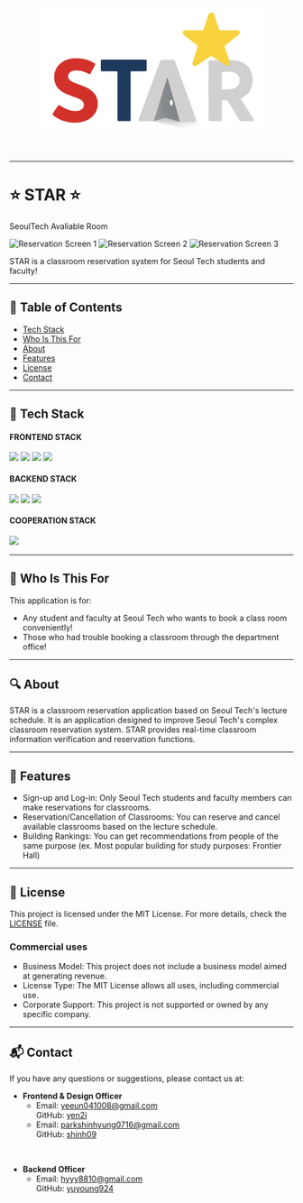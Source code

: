 <p align="center">
  <img src="front\src\assets\starlogo.png" alt="Logo" width="400">
</p>

<br>

---

# ⭐ STAR ⭐
SeoulTech Avaliable Room

<img alt="Reservation Screen 1" src="https://github.com/user-attachments/assets/0e618195-a67f-406c-9253-1e73c87f8623" width="250"> <img alt="Reservation Screen 2" src="https://github.com/user-attachments/assets/d325f6a8-56ee-4c15-9705-791c0739e6f0" width="250"> <img alt="Reservation Screen 3" src="https://github.com/user-attachments/assets/6fc2580f-db78-40af-a911-a6afcb821ab6" width="250">

STAR is a classroom reservation system for Seoul Tech students and faculty!

---

## 📖 Table of Contents
- [Tech Stack](#tech-stack)
- [Who Is This For](#who-is-this-for)
- [About](#about)
- [Features](#features)
- [License](#license)
- [Contact](#contact)

---

## 🔧 Tech Stack

#### FRONTEND STACK

<img src="https://img.shields.io/badge/html5-E34F26?style=for-the-badge&logo=html5&logoColor=white"> <img src="https://img.shields.io/badge/css-1572B6?style=for-the-badge&logo=css3&logoColor=white"> <img src="https://img.shields.io/badge/javascript-F7DF1E?style=for-the-badge&logo=javascript&logoColor=black"> <img src="https://img.shields.io/badge/react-61DAFB?style=for-the-badge&logo=react&logoColor=black"> 

#### BACKEND STACK
<img src="https://img.shields.io/badge/node.js-339933?style=for-the-badge&logo=Node.js&logoColor=white"> <img src="https://img.shields.io/badge/mongoDB-47A248?style=for-the-badge&logo=MongoDB&logoColor=white"> <img src="https://img.shields.io/badge/express-000000?style=for-the-badge&logo=express&logoColor=white">

#### COOPERATION STACK
<img src="https://img.shields.io/badge/github-181717?style=for-the-badge&logo=github&logoColor=white">

---

## 🎯 Who Is This For
This application is for:
- Any student and faculty at Seoul Tech who wants to book a class room conveniently!
- Those who had trouble booking a classroom through the department office!

---

## 🔍 About
STAR is a classroom reservation application based on Seoul Tech's lecture schedule.
It is an application designed to improve Seoul Tech's complex classroom reservation system.
STAR provides real-time classroom information verification and reservation functions.

---

## 🚀 Features
- Sign-up and Log-in: Only Seoul Tech students and faculty members can make reservations for classrooms.
- Reservation/Cancellation of Classrooms: You can reserve and cancel available classrooms based on the lecture schedule.
- Building Rankings: You can get recommendations from people of the same purpose (ex. Most popular building for study purposes: Frontier Hall)

---


## 📜 License
This project is licensed under the MIT License. 
For more details, check the [LICENSE](./LICENSE) file.

### Commercial uses
- Business Model: This project does not include a business model aimed at generating revenue.
- License Type: The MIT License allows all uses, including commercial use.
- Corporate Support: This project is not supported or owned by any specific company.


---

## 📬 Contact
If you have any questions or suggestions, please contact us at:
- **Frontend & Design Officer**  
  - Email: [yeeun041008@gmail.com](mailto:yeeun041008@gmail.com)  
    GitHub: [yen2i](https://github.com/yen2i)  
  - Email: [parkshinhyung0716@gmail.com](mailto:parkshinhyung0716@gmail.com)  
    GitHub: [shinh09](https://github.com/shinh09)

<br>

- **Backend Officer**  
  - Email: [hyyy8810@gmail.com](mailto:hyyy8810@gmail.com)  
    GitHub: [yuyoung924](https://github.com/yuyoung924)


